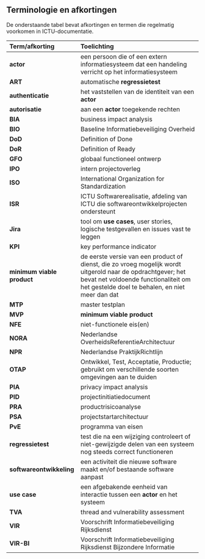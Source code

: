 ## Terminologie en afkortingen

De onderstaande tabel bevat afkortingen en termen die regelmatig voorkomen in ICTU-documentatie.

| Term/afkorting | Toelichting |
|:---------------|:------------|
| **actor** | een persoon die of een extern informatiesysteem dat een handeling verricht op het informatiesysteem |
| **ART** | automatische **regressietest** |
| **authenticatie** | het vaststellen van de identiteit van een **actor** |
| **autorisatie** | aan een **actor** toegekende rechten |
| **BIA** | business impact analysis |
| **BIO** | Baseline Informatiebeveiliging Overheid |
| **DoD** | Definition of Done |
| **DoR** | Definition of Ready |
| **GFO** | globaal functioneel ontwerp |
| **IPO** | intern projectoverleg |
| **ISO** | International Organization for Standardization |
| **ISR** | ICTU Softwarerealisatie, afdeling van ICTU die softwareontwikkelprojecten ondersteunt |
| **Jira** | tool om **use cases**, user stories, logische testgevallen en issues vast te leggen |
| **KPI** | key performance indicator |
| **minimum viable product** | de eerste versie van een product of dienst, die zo vroeg mogelijk wordt uitgerold naar de opdrachtgever; het bevat net voldoende functionaliteit om het gestelde doel te behalen, en niet meer dan dat |
| **MTP** | master testplan |
| **MVP** | **minimum viable product** |
| **NFE** | niet-functionele eis(en) |
| **NORA** | Nederlandse OverheidsReferentieArchitectuur |
| **NPR** | Nederlandse PraktijkRichtlijn |
| **OTAP** | Ontwikkel, Test, Acceptatie, Productie; gebruikt om verschillende soorten omgevingen aan te duiden |
| **PIA** | privacy impact analysis |
| **PID** | projectinitiatiedocument |
| **PRA** | productrisicoanalyse |
| **PSA** | projectstartarchitectuur |
| **PvE** | programma van eisen |
| **regressietest** | test die na een wijziging controleert of niet-gewijzigde delen van een systeem nog steeds correct functioneren |
| **softwareontwikkeling** | een activiteit die nieuwe software maakt en/of bestaande software aanpast |
| **use case** | een afgebakende eenheid van interactie tussen een **actor** en het systeem |
| **TVA** | thread and vulnerability assessment |
| **VIR** | Voorschrift Informatiebeveiliging Rijksdienst |
| **VIR-BI** | Voorschrift Informatiebeveiliging Rijksdienst Bijzondere Informatie |
